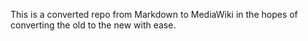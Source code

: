 This is a converted repo from Markdown to MediaWiki in the hopes of converting the old to the new with ease.